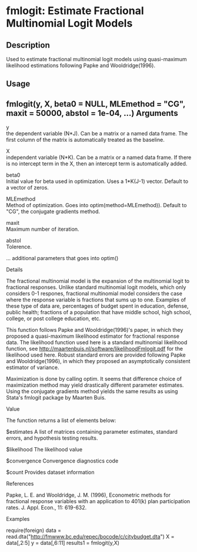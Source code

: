 
fmlogit: Estimate Fractional Multinomial Logit Models
=====================================================
Description
-----------
Used to estimate fractional multinomial logit models using quasi-maximum likelihood estimations following Papke and Wooldridge(1996).

Usage
-----
fmlogit(y, X, beta0 = NULL, MLEmethod = "CG", maxit = 50000,
  abstol = 1e-04, ...)
Arguments
---------
y	
the dependent variable (N*J). Can be a matrix or a named data frame. The first column of the matrix is automatically treated as the baseline.

X	
independent variable (N*K). Can be a matrix or a named data frame. If there is no intercept term in the X, then an intercept term is automatically added.

beta0	
Initial value for beta used in optimization. Uses a 1*K(J-1) vector. Default to a vector of zeros.

MLEmethod	
Method of optimization. Goes into optim(method=MLEmethod)). Default to "CG", the conjugate gradients method.

maxit	
Maximum number of iteration.

abstol	
Tolerence.

...	
additional parameters that goes into optim()

Details

The fractional multinomial model is the expansion of the multinomial logit to fractional responses. Unlike standard multinomial logit models, which only considers 0-1 respones, fractional multinomial model considers the case where the response variable is fractions that sums up to one. Examples of these type of data are, percentages of budget spent in education, defense, public health; fractions of a population that have middle school, high school, college, or post college education, etc.

This function follows Papke and Wooldridge(1996)'s paper, in which they proposed a quasi-maximum likelihood estimator for fractional response data. The likelihood function used here is a standard multinomial likelihood function, see http://maartenbuis.nl/software/likelihoodFmlogit.pdf for the likelihood used here. Robust standard errors are provided following Papke and Wooldridge(1996), in which they proposed an asymptotically consistent estimator of variance.

Maximization is done by calling optim. It seems that difference choice of maximization method may yield drastically different parameter estimates. Using the conjugate gradients method yields the same results as using Stata's fmlogit package by Maarten Buis.

Value

The function returns a list of elements below:

$estimates A list of matrices containing parameter estimates, standard errors, and hypothesis testing results.

$likelihood The likelihood value

$convergence Convergence diagnostics code

$count Provides dataset information

References

Papke, L. E. and Wooldridge, J. M. (1996), Econometric methods for fractional response variables with an application to 401(k) plan participation rates. J. Appl. Econ., 11: 619-632.

Examples

require(foreign)
data = read.dta("http://fmwww.bc.edu/repec/bocode/c/citybudget.dta")
X = data[,2:5]
y = data[,6:11]
results1 = fmlogit(y,X)
